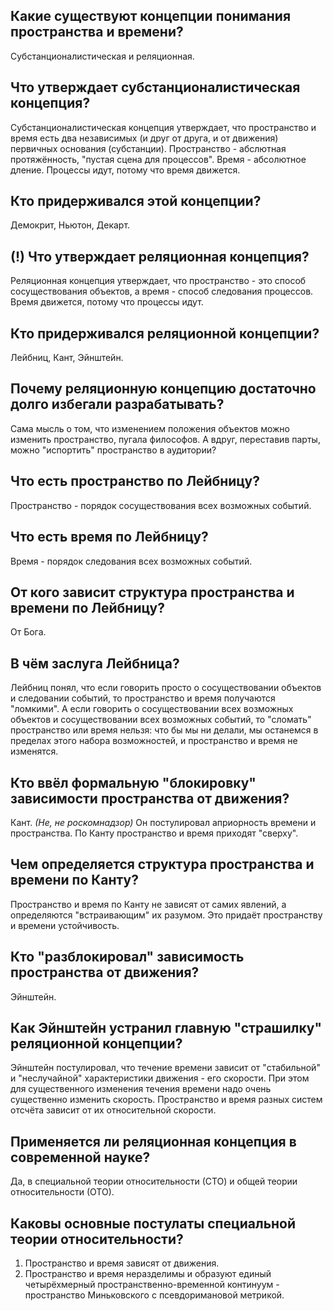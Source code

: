 ## Какие существуют концепции понимания пространства и времени?
Субстанционалистическая и реляционная.

## Что утверждает субстанционалистическая концепция?
Субстанционалистическая концепция утверждает, что пространство и время есть два независимых (и друг от друга, и от движения) первичных основания (субстанции).
Пространство - абслютная протяжённость, "пустая сцена для процессов".
Время - абсолютное дление.
Процессы идут, потому что время движется.

## Кто придерживался этой концепции?
Демокрит, Ньютон, Декарт.

## (!) Что утверждает реляционная концепция?
Реляционная концепция утверждает, что пространство - это способ сосуществования объектов, а время - способ следования процессов.
Время движется, потому что процессы идут.

## Кто придерживался реляционной концепции?
Лейбниц, Кант, Эйнштейн.

## Почему реляционную концепцию достаточно долго избегали разрабатывать?
Сама мысль о том, что изменением положения объектов можно изменить пространство, пугала философов.
А вдруг, переставив парты, можно "испортить" пространство в аудитории?

## Что есть пространство по Лейбницу?
Пространство - порядок сосуществования всех возможных событий.

## Что есть время по Лейбницу?
Время - порядок следования всех возможных событий.

## От кого зависит структура пространства и времени по Лейбницу?
От Бога.

## В чём заслуга Лейбница?
Лейбниц понял, что если говорить просто о сосуществовании объектов и следовании событий, то пространство и время получаются "ломкими".
А если говорить о сосуществовании всех возможных объектов и сосуществовании всех возможных событий, то "сломать" пространство или время нельзя:
что бы мы ни делали, мы останемся в пределах этого набора возможностей, и пространство и время не изменятся.

## Кто ввёл формальную "блокировку" зависимости пространства от движения?
Кант. *(Не, не роскомнадзор)*
Он постулировал априорность времени и пространства.
По Канту пространство и время приходят "сверху".

## Чем определяется структура пространства и времени по Канту?
Пространство и время по Канту не зависят от самих явлений, а определяются "встраивающим" их разумом.
Это придаёт пространству и времени устойчивость.

## Кто "разблокировал" зависимость пространства от движения?
Эйнштейн.

## Как Эйнштейн устранил главную "страшилку" реляционной концепции?
Эйнштейн постулировал, что течение времени зависит от "стабильной"  и "неслучайной" характеристики движения - его скорости.
При этом для существенного изменения течения времени надо очень существенно изменить скорость.
Пространство и время разных систем отсчёта зависит от их относительной скорости.

## Применяется ли реляционная концепция в современной науке?
Да, в специальной теории относительности (СТО) и общей теории относительности (ОТО).

## Каковы основные постулаты специальной теории относительности?
1. Пространство и время зависят от движения.
2. Пространство и время неразделимы и образуют единый четырёхмерный пространственно-временной континуум - пространство Миньковского с псевдоримановой метрикой.

